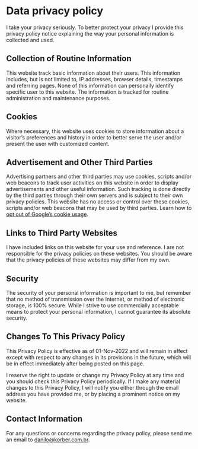 # Data privacy policy

I take your privacy seriously. To better protect your privacy I provide this privacy policy notice explaining the way your personal information is collected and used.

## Collection of Routine Information

This website track basic information about their users. This information includes, but is not limited to, IP addresses, browser details, timestamps and referring pages. None of this information can personally identify specific user to this website. The information is tracked for routine administration and maintenance purposes.

## Cookies

Where necessary, this website uses cookies to store information about a visitor’s preferences and history in order to better serve the user and/or present the user with customized content.

## Advertisement and Other Third Parties

Advertising partners and other third parties may use cookies, scripts and/or web beacons to track user activities on this website in order to display advertisements and other useful information. Such tracking is done directly by the third parties through their own servers and is subject to their own privacy policies. This website has no access or control over these cookies, scripts and/or web beacons that may be used by third parties. Learn how to [opt out of Google’s cookie usage](http://www.google.com/privacy_ads.html).

## Links to Third Party Websites

I have included links on this website for your use and reference. I are not responsible for the privacy policies on these websites. You should be aware that the privacy policies of these websites may differ from my own.

## Security

The security of your personal information is important to me, but remember that no method of transmission over the Internet, or method of electronic storage, is 100% secure. While I strive to use commercially acceptable means to protect your personal information, I cannot guarantee its absolute security.

## Changes To This Privacy Policy

This Privacy Policy is effective as of 01-Nov-2022 and will remain in effect except with respect to any changes in its provisions in the future, which will be in effect immediately after being posted on this page.

I reserve the right to update or change my Privacy Policy at any time and you should check this Privacy Policy periodically. If I make any material changes to this Privacy Policy, I will notify you either through the email address you have provided me, or by placing a prominent notice on my website.

## Contact Information

For any questions or concerns regarding the privacy policy, please send me an email to danilo@korber.com.br.
